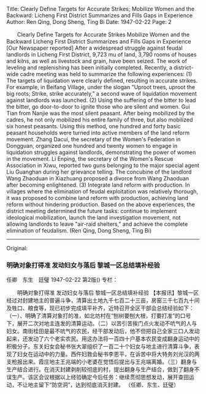 Title: Clearly Define Targets for Accurate Strikes; Mobilize Women and the Backward: Licheng First District Summarizes and Fills Gaps in Experience
Author: Ren Qing, Dong Sheng, Ting Bi
Date: 1947-02-22
Page: 2

　　Clearly Define Targets for Accurate Strikes
    Mobilize Women and the Backward
    Licheng First District Summarizes and Fills Gaps in Experience
    [Our Newspaper reported] After a widespread struggle against feudal landlords in Licheng First District, 9,723 mu of land, 3,790 rooms of houses and kilns, as well as livestock and grain, have been seized. The work of leveling and replenishing has been initially completed. Recently, a district-wide cadre meeting was held to summarize the following experiences: (1) The targets of liquidation were clearly defined, resulting in accurate strikes. For example, in Beifang Village, under the slogan "Uproot trees, uproot the big roots; Strike, strike accurately," a second wave of liquidation movement against landlords was launched. (2) Using the suffering of the bitter to lead the bitter, go door-to-door to ignite those who are silent and women. Gui Tian from Nanjie was the most silent peasant. After being mobilized by the cadres, he not only mobilized his entire family of three, but also mobilized six honest peasants. Using this method, one hundred and forty basic peasant households were turned into active members of the land reform movement. Zhang Dacui, the secretary of the Women's Federation in Dongguan, organized one hundred and twenty women to engage in liquidation struggles against landlords, demonstrating the power of women in the movement. Li Enping, the secretary of the Women's Rescue Association in Xiwu, reported two guns belonging to the major special agent Liu Guanghan during her grievance telling. The concubine of the landlord Wang Zhaoduan in Xiazhuang proposed a divorce from Wang Zhaoduan after becoming enlightened. (3) Integrate land reform with production. In villages where the elimination of feudal exploitation was relatively thorough, it was proposed to combine land reform with production, achieving land reform without hindering production. Based on the above experiences, the district meeting determined the future tasks: continue to implement ideological mobilization, launch the land investigation movement, not allowing landlords to leave "air-raid shelters," and achieve the complete elimination of feudalism.
                (Ren Qing, Dong Sheng, Ting Bi)



<hr /> 

Original: 


### 明确对象打得准  发动妇女与落后  黎城一区总结填补经验
任卿　东生　廷璧
1947-02-22
第2版()
专栏：

　　明确对象打得准
    发动妇女与落后
    黎城一区总结填补经验
    【本报讯】黎城一区经过对封建地主的普遍斗争，清算出土地九千七百二十三亩，房窑三千七百九十间及牲口、粮食等，现已初步完成填平补齐，近特召开全区干部会总结经验如下：（一）、明确了清算对象打的准，如北坊村在“刨树要刨大根，打要打准”的口号下，展开二次对地主连发的清算运动。（二）以苦引苦挨门点火发动不吭气的人与妇女。南街桂田是最不吭气的农民，经干部发动后，他不但把自己全家三口人发动起来，还发动了六个老实农民。用这办法将一百四十户基本农民变成翻身运动中的积极分子。东关妇女会秘书张大翠组织了一百二十个妇女与地主进行清算斗争，表现了妇女在运动中的力量。西仵妇救会秘书李恩平，在诉苦中将大特务刘光汉的两支枪报出来。霞庄地主王兆端的小老婆在觉悟后提出与王兆端离婚。（三）翻身与生产结合进行。在消灭封建剥削较彻底的村，提出翻身与生产结合，做到了翻身不误生产。该区会议根据以上经验确定今后任务：继续贯彻思想发动，展开查田运动，不让地主留下“防空洞”，达到彻底消灭封建。
                （任卿、东生、廷璧）

